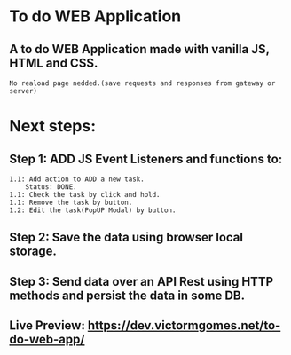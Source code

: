 # To do WEB Application
## A to do WEB Application made with vanilla JS, HTML and CSS.
    No reaload page nedded.(save requests and responses from gateway or server)

# Next steps:
## Step 1: ADD JS Event Listeners and functions to:
    1.1: Add action to ADD a new task. 
        Status: DONE.
    1.1: Check the task by click and hold.
    1.1: Remove the task by button.
    1.2: Edit the task(PopUP Modal) by button.

## Step 2: Save the data using browser local storage.

## Step 3: Send data over an API Rest using HTTP methods and persist the data in some DB.

## Live Preview: https://dev.victormgomes.net/to-do-web-app/